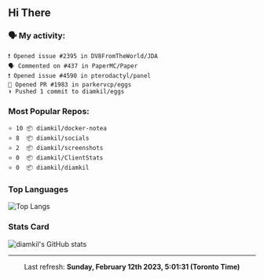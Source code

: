 ## Hi There

### 🗣 My activity:

```
❗️ Opened issue #2395 in DV8FromTheWorld/JDA
🗣 Commented on #437 in PaperMC/Paper
❗️ Opened issue #4590 in pterodactyl/panel
💪 Opened PR #1983 in parkervcp/eggs
⬆️ Pushed 1 commit to diamkil/eggs
```

### Most Popular Repos:

```
⭐️ 10 📦 diamkil/docker-notea
⭐️ 8  📦 diamkil/socials
⭐️ 2  📦 diamkil/screenshots
⭐️ 0  📦 diamkil/ClientStats
⭐️ 0  📦 diamkil/diamkil
```

### Top Languages

![Top Langs](https://github-readme-stats.vercel.app/api/top-langs/?username=diamkil&layout=compact&langs_count=10)

### Stats Card

![diamkil's GitHub stats](https://github-readme-stats.vercel.app/api?username=diamkil&count_private=true&show_icons=true)

---

<p align="center">
  Last refresh: 
  <b>Sunday, February 12th 2023, 5:01:31 (Toronto Time)</b>
</p>

